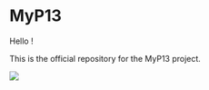 # MyP13

Hello ! 

This is the official repository for the MyP13 project.

![](https://user-images.githubusercontent.com/56651736/72690478-1293fc00-3b1d-11ea-855e-099b8d1767c8.png)
